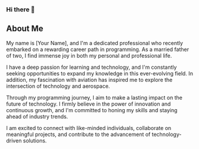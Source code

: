 ### Hi there 👋
<h2>About Me</h2>

<p>My name is [Your Name], and I'm a dedicated professional who recently embarked on a rewarding career path in programming. As a married father of two, I find immense joy in both my personal and professional life.</p>

<p>I have a deep passion for learning and technology, and I'm constantly seeking opportunities to expand my knowledge in this ever-evolving field. In addition, my fascination with aviation has inspired me to explore the intersection of technology and aerospace.</p>

<p>Through my programming journey, I aim to make a lasting impact on the future of technology. I firmly believe in the power of innovation and continuous growth, and I'm committed to honing my skills and staying ahead of industry trends.</p>

<p>I am excited to connect with like-minded individuals, collaborate on meaningful projects, and contribute to the advancement of technology-driven solutions.</p>
<!--
**Tallstone1984/Tallstone1984** is a ✨ _special_ ✨ repository because its `README.md` (this file) appears on your GitHub profile.

Here are some ideas to get you started:

- 🔭 I’m currently working on ...
- 🌱 I’m currently learning ...
- 👯 I’m looking to collaborate on ...
- 🤔 I’m looking for help with ...
- 💬 Ask me about ...
- 📫 How to reach me: ...
- 😄 Pronouns: ...
- ⚡ Fun fact: ...
-->
